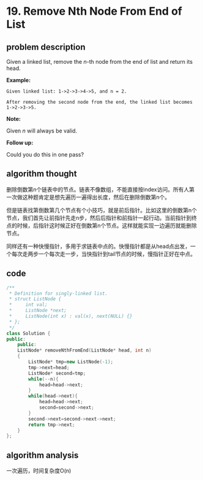 # 19. Remove Nth Node From End of List

## problem description

Given a linked list, remove the _n_-th node from the end of list and return its head.

**Example:**

```text
Given linked list: 1->2->3->4->5, and n = 2.

After removing the second node from the end, the linked list becomes 1->2->3->5.
```

**Note:**

Given _n_ will always be valid.

**Follow up:**

Could you do this in one pass?

## algorithm thought

删除倒数第n个链表中的节点。链表不像数组，不能直接按index访问。所有人第一次做这种题肯定是想先遍历一遍得出长度，然后在删除倒数第n个。

但是链表找第倒数第几个节点有个小技巧，就是前后指针。比如这里的倒数第n个节点，我们首先让前指针先走n步，然后后指针和前指针一起行动。当前指针到终点的时候，后指针这时候正好在倒数第n个节点。这样就能实现一边遍历就能删除节点。

同样还有一种快慢指针，多用于求链表中点的。快慢指针都是从head点出发，一个每次走两步一个每次走一步，当快指针到tail节点的时候，慢指针正好在中点。

## code

```cpp
/**
 * Definition for singly-linked list.
 * struct ListNode {
 *     int val;
 *     ListNode *next;
 *     ListNode(int x) : val(x), next(NULL) {}
 * };
 */
class Solution {
public:
    public:
    ListNode* removeNthFromEnd(ListNode* head, int n)
    {
        ListNode* tmp=new ListNode(-1);
        tmp->next=head;
        ListNode* second=tmp;
        while(--n){
            head=head->next;
        }
        while(head->next){
            head=head->next;
            second=second->next;
        }
        second->next=second->next->next;
        return tmp->next;
    }
};
```

## algorithm analysis

一次遍历，时间复杂度O\(n\)

